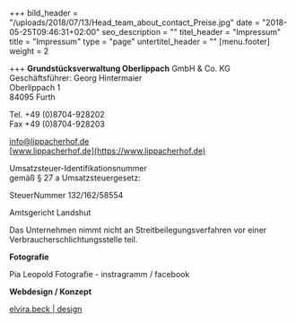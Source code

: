 +++
bild_header = "/uploads/2018/07/13/Head_team_about_contact_Preise.jpg"
date = "2018-05-25T09:46:31+02:00"
seo_description = ""
titel_header = "Impressum"
title = "Impressum"
type = "page"
untertitel_header = ""
[menu.footer]
weight = 2

+++
**Grundstücksverwaltung Oberlippach** GmbH & Co. KG  
Geschäftsführer: Georg Hintermaier  
Oberlippach 1  
84095 Furth

Tel. +49 (0)8704-928202  
Fax +49 (0)8704-928203

[info@lippacherhof.de](mailto:info@lippacherhof.de)  
[www.lippacherhof.de](https://www.lippacherhof.de)

Umsatzsteuer-Identifikationsnummer  
gemäß § 27 a Umsatzsteuergesetz:

SteuerNummer 132/162/58554

Amtsgericht Landshut

Das Unternehmen nimmt nicht an Streitbeilegungsverfahren vor einer Verbraucherschlichtungsstelle teil.

**Fotografie**

Pia Leopold Fotografie - instragramm / facebook

**Webdesign / Konzept**

[elvira.beck | design](http://elvirabeck-design.de)